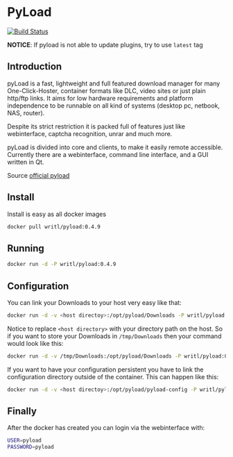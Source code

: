 PyLoad
=========
[![Build Status](https://travis-ci.org/obi12341/docker-pyload.svg?branch=master)](https://travis-ci.org/obi12341/docker-pyload)

**NOTICE**: If pyload is not able to update plugins, try to use `latest` tag

Introduction
----
pyLoad is a fast, lightweight and full featured download manager for many One-Click-Hoster, container formats like DLC, video sites or just plain http/ftp links. It aims for low hardware requirements and platform independence to be runnable on all kind of systems (desktop pc, netbook, NAS, router).

Despite its strict restriction it is packed full of features just like webinterface, captcha recognition, unrar and much more.

pyLoad is divided into core and clients, to make it easily remote accessible. Currently there are a webinterface, command line interface, and a GUI written in Qt.

Source [official pyload]

Install
----
Install is easy as all docker images

```sh
docker pull writl/pyload:0.4.9
```

Running
----

```sh
docker run -d -P writl/pyload:0.4.9
```

Configuration
----
You can link your Downloads to your host very easy like that:

```sh
docker run -d -v <host directoy>:/opt/pyload/Downloads -P writl/pyload:0.4.9
```
Notice to replace ```<host directory>``` with your directory path on the host. So if you want to store your Downloads in ```/tmp/Downloads``` then your command would look like this:

```sh
docker run -d -v /tmp/Downloads:/opt/pyload/Downloads -P writl/pyload:0.4.9
```
If you want to have your configuration persistent you have to link the configuration directory outside of the container. This can happen like this:

```sh
docker run -d -v <host directoy>:/opt/pyload/pyload-config -P writl/pyload:0.4.9
```
Finally
----
After the docker has created you can login via the webinterface with:

```sh
USER=pyload
PASSWORD=pyload
```


[official pyload]:http://pyload.org/

